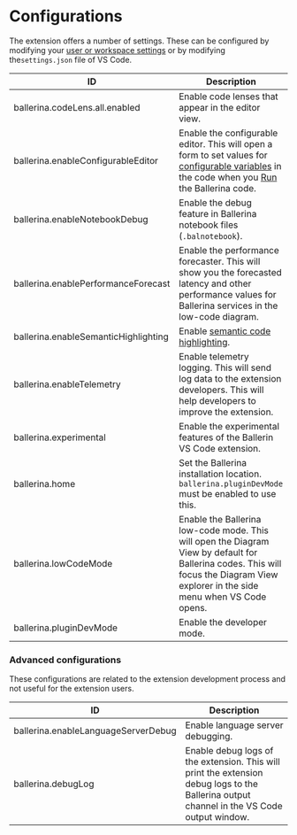 # Configurations

The extension offers a number of settings. These can be configured by modifying your [user or workspace settings](https://code.visualstudio.com/docs/getstarted/settings) or by modifying the` settings.json ` file of VS Code.

| ID                                    | Description                                               |
|---------------------------------------|-----------------------------------------------------------|
| ballerina.codeLens.all.enabled        | Enable code lenses that appear in the editor view.           |
| ballerina.enableConfigurableEditor    | Enable the configurable editor. This will open a  form to set values for [configurable variables](https://ballerina.io/learn/by-example/configurable-variables/) in the code when you [Run](../docs/build-and-run/build-and-run.md) the Ballerina code. |
| ballerina.enableNotebookDebug         | Enable the debug feature in Ballerina notebook files (`.balnotebook`). |
| ballerina.enablePerformanceForecast   | Enable the performance forecaster. This will show you the forecasted latency and other performance values for Ballerina services in the low-code diagram.     |
| ballerina.enableSemanticHighlighting  | Enable [semantic code highlighting](https://code.visualstudio.com/api/language-extensions/semantic-highlight-guide).               |
| ballerina.enableTelemetry             | Enable telemetry logging. This will send log data to the extension developers. This will help developers to improve the extension. |
| ballerina.experimental                | Enable the experimental features of the Ballerin VS Code extension. |
| ballerina.home                        | Set the Ballerina installation location. ` ballerina.pluginDevMode ` must be enabled to use this. |
| ballerina.lowCodeMode                 | Enable the Ballerina low-code mode. This will open the Diagram View by default for Ballerina codes. This will focus the Diagram View explorer in the side menu when VS Code opens.                   |
| ballerina.pluginDevMode               | Enable the developer mode.                                     |

### Advanced configurations
These configurations are related to the extension development process and not useful for the extension users.

| ID                                    | Description                                               |
|---------------------------------------|-----------------------------------------------------------|
| ballerina.enableLanguageServerDebug   | Enable language server debugging.
| ballerina.debugLog                    | Enable debug logs of the extension. This will print the extension debug logs to the Ballerina output channel in the VS Code output window. |
